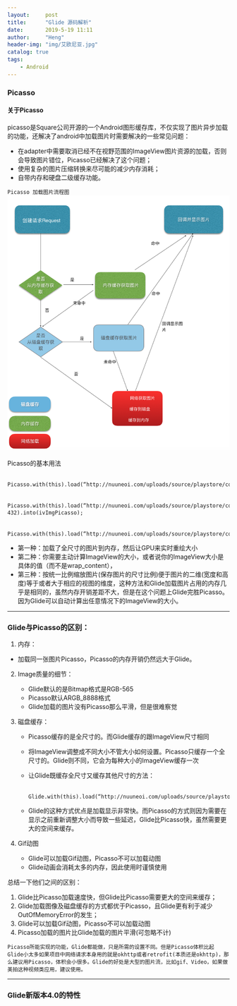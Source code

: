 ```yaml
---
layout:     post
title:      "Glide 源码解析"
date:       2019-5-19 11:11
author:     "Heng"
header-img: "img/艾欧尼亚.jpg"
catalog: true
tags:
    - Android
---
```


### Picasso

#### 关于Picasso
picasso是Square公司开源的一个Android图形缓存库，不仅实现了图片异步加载的功能，还解决了android中加载图片时需要解决的一些常见问题：
- 在adapter中需要取消已经不在视野范围的ImageView图片资源的加载，否则会导致图片错位，Picasso已经解决了这个问题；
- 使用复杂的图片压缩转换来尽可能的减少内存消耗；
- 自带内存和硬盘二级缓存功能。

`Picasso 加载图片流程图`
![picasso](/img/in-post/post-Android/Glide/picasso.png)

Picasso的基本用法

        Picasso.with(this).load(“http://nuuneoi.com/uploads/source/playstore/cover.jpg“).into(ivImgPicasso);

        Picasso.with(this).load(“http://nuuneoi.com/uploads/source/playstore/cover.jpg“).resize(768, 432).into(ivImgPicasso);

        Picasso.with(this).load(“http://nuuneoi.com/uploads/source/playstore/cover.jpg“).fit().centerCrop().into(ivImgPicasso);

- 第一种：加载了全尺寸的图片到内存，然后让GPU来实时重绘大小
- 第二种：你需要主动计算ImageView的大小，或者说你的ImageView大小是具体的值（而不是wrap_content），
- 第三种：按统一比例缩放图片(保存图片的尺寸比例)便于图片的二维(宽度和高度)等于或者大于相应的视图的维度，这种方法和Glide加载图片占用的内存几乎是相同的，虽然内存开销差距不大，但是在这个问题上Glide完胜Picasso。因为Glide可以自动计算出任意情况下的ImageView的大小。





---
### Glide与Picasso的区别：

1. 内存：
- 加载同一张图片Picasso，Picasso的内存开销仍然远大于Glide。
2. Image质量的细节：
    - Glide默认的是Bitmap格式是RGB-565
    - Picasso默认ARGB_8888格式
    - Glide加载的图片没有Picasso那么平滑，但是很难察觉
3. 磁盘缓存：      
    - Picasso缓存的是全尺寸的。而Glide缓存的跟ImageView尺寸相同
    - 将ImageView调整成不同大小不管大小如何设置。Picasso只缓存一个全尺寸的。Glide则不同，它会为每种大小的ImageView缓存一次
    - 让Glide既缓存全尺寸又缓存其他尺寸的方法：

            Glide.with(this).load(“http://nuuneoi.com/uploads/source/playstore/cover.jpg“).diskCacheStrategy(DiskCacheStrategy.ALL).into(ivImgGlide);
    - Glide的这种方式优点是加载显示非常快。而Picasso的方式则因为需要在显示之前重新调整大小而导致一些延迟，Glide比Picasso快，虽然需要更大的空间来缓存。

4. Gif动图
    - Glide可以加载Gif动图，Picasso不可以加载动图
    - Glide动画会消耗太多的内存，因此使用时谨慎使用

总结一下他们之间的区别：
1. Glide比Picasso加载速度快，但Glide比Picasso需要更大的空间来缓存；
2. Glide加载图像及磁盘缓存的方式都优于Picasso，且Glide更有利于减少OutOfMemoryError的发生；
3. Glide可以加载Gif动图，Picasso不可以加载动图
4. Picasso加载的图片比Glide加载的图片平滑(可忽略不计)

`Picasso所能实现的功能，Glide都能做，只是所需的设置不同。但是Picasso体积比起Glide小太多如果项目中网络请求本身用的就是okhttp或者retrofit(本质还是okhttp)，那么建议用Picasso，体积会小很多。Glide的好处是大型的图片流，比如gif、Video，如果做美拍这种视频类应用，建议使用。`

---
### Glide新版本4.0的特性